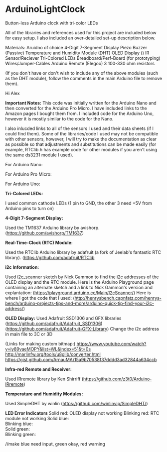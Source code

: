 # ArduinoLightClock
Button-less Arduino clock with tri-color LEDs


All of the libraries and references used for this project are included below for easy setup.
I also included an over-detailed set-up description below.

Materials:
Aruidno of choice
4-Digit 7-Segment Display
Piezo Buzzer (Passive)
Temperature and Humidity Module (DHT)
OLED Display ()
IR Sensor/Reciever
Tri-Colored LEDs
Breadboard/Perf-Board (for prototyping)
Wires/Jumper-Cables
Arduino Remote (Elegoo)
3 100-330 ohm resistors

(If you don't have or don't wish to include any of the above modules (such as the DHT module), follow the comments in the main Arduino file to remove them).

Hi Alex

**Important Notes:**
This code was initially written for the Arduino Nano and then converted for the Arduino Pro Micro.  I have included links to the Amazon pages I bought them from.  I included code for the Arduino Uno, however it is mostly similar to the code for the Nano.

I also inlucded links to all of the sensors I used and their data sheets (if I could find them).  Some of the libraries/code I used may not be compatible with other sensors, however, I will try to make the documentation as clear as possible so that adjustments and substitutions can be made easily (for example, RTClib.h has example code for other modules if you aren't using the same ds3231 module I used).


For Arduino Nano:

For Arduino Pro Micro:

For Arduino Uno:




**Tri-Colored LEDs:**

I used common cathode LEDs (1 pin to GND, the other 3 need +5V from Arduino pins to turn on)



**4-Digit 7-Segment Display:**

Used the TM1637 Arduino library by avishorp.
(https://github.com/avishorp/TM1637)


**Real-Time-Clock (RTC) Module:**

Used the RTClib Arduino library by adafruit (a fork of Jeelab's fantastic RTC library).
(https://github.com/adafruit/RTClib


**i2c Information:**

Used i2c_scanner sketch by Nick Gammon to find the i2c addresses of the OLED display and the RTC module.
Here is the Arduino Playground page containing an alternate sketch and a link to Nick Gammon's version and explantation:
(https://playground.arduino.cc/Main/I2cScanner/)
Here is where I got the code that I used:
(http://henrysbench.capnfatz.com/henrys-bench/arduino-projects-tips-and-more/arduino-quick-tip-find-your-i2c-address/)


**OLED Display:**
Used Adafruit SSD1306 and GFX libraries
(https://github.com/adafruit/Adafruit_SSD1306)
(https://github.com/adafruit/Adafruit-GFX-Library)
Change the i2c address in main file to 3C or 3D

(Links for making custom bitmap:)
https://www.youtube.com/watch?v=iy89vaeMOPY&list=WL&index=51&t=0s
http://marlinfw.org/tools/u8glib/converter.html
https://gist.github.com/ArnauMA/15a9b70538f37dddd3ad32844a634ccb


**Infra-red Remote and Receiver:**

Used IRremote library by Ken Shirriff
(https://github.com/z3t0/Arduino-IRremote)


**Temperature and Humidity Modules:**

Used SimpleDHT by winlin
(https://github.com/winlinvip/SimpleDHT/)




**LED Error Indicators**
Solid red:       OLED display not working
Blinking red:    RTC module not working
Solid blue:      
Blinking blue:   
Solid green:     
Blinking green:  

//make blue need input, green okay, red warning













